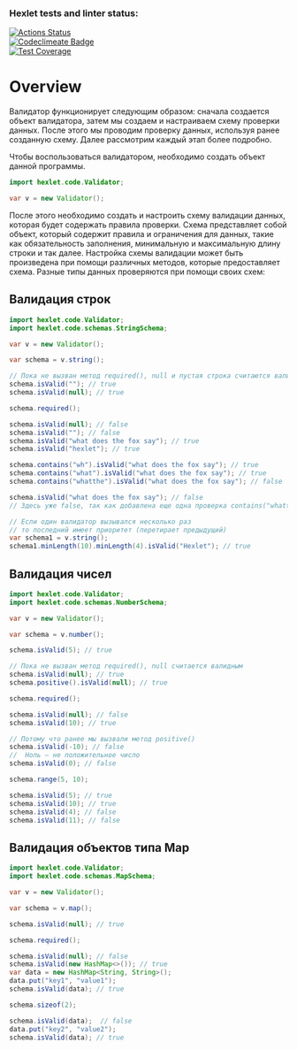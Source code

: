 ### Hexlet tests and linter status:
[![Actions Status](https://github.com/EugeneViktP/java-project-78/actions/workflows/hexlet-check.yml/badge.svg)](https://github.com/EugeneViktP/java-project-78/actions) <br>
[![Codeclimeate Badge](https://api.codeclimate.com/v1/badges/1b020edefd4cbc4bf1cd/maintainability)](https://codeclimate.com/github/EugeneViktP/java-project-78/maintainability)
<br>
[![Test Coverage](https://api.codeclimate.com/v1/badges/1b020edefd4cbc4bf1cd/test_coverage)](https://codeclimate.com/github/EugeneViktP/java-project-78/test_coverage)

# Overview
Валидатор функционирует следующим образом: сначала создается объект валидатора, затем мы создаем и настраиваем схему проверки данных. После этого мы проводим проверку данных, используя ранее созданную схему. Далее рассмотрим каждый этап более подробно.

Чтобы воспользоваться валидатором, необходимо создать объект данной программы.
```java
import hexlet.code.Validator;

var v = new Validator();
```
После этого необходимо создать и настроить схему валидации данных, которая будет содержать правила проверки. Схема представляет собой объект, который содержит правила и ограничения для данных, такие как обязательность заполнения, минимальную и максимальную длину строки и так далее. Настройка схемы валидации может быть произведена при помощи различных методов, которые предоставляет схема. Разные типы данных проверяются при помощи своих схем:


## Валидация строк

```java
import hexlet.code.Validator;
import hexlet.code.schemas.StringSchema;

var v = new Validator();

var schema = v.string();

// Пока не вызван метод required(), null и пустая строка считаются валидным
schema.isValid(""); // true
schema.isValid(null); // true

schema.required();

schema.isValid(null); // false
schema.isValid(""); // false
schema.isValid("what does the fox say"); // true
schema.isValid("hexlet"); // true

schema.contains("wh").isValid("what does the fox say"); // true
schema.contains("what").isValid("what does the fox say"); // true
schema.contains("whatthe").isValid("what does the fox say"); // false

schema.isValid("what does the fox say"); // false
// Здесь уже false, так как добавлена еще одна проверка contains("whatthe")

// Если один валидатор вызывался несколько раз
// то последний имеет приоритет (перетирает предыдущий)
var schema1 = v.string();
schema1.minLength(10).minLength(4).isValid("Hexlet"); // true
```
## Валидация чисел
```java
import hexlet.code.Validator;
import hexlet.code.schemas.NumberSchema;

var v = new Validator();

var schema = v.number();

schema.isValid(5); // true

// Пока не вызван метод required(), null считается валидным
schema.isValid(null); // true
schema.positive().isValid(null); // true

schema.required();

schema.isValid(null); // false
schema.isValid(10); // true

// Потому что ранее мы вызвали метод positive()
schema.isValid(-10); // false
//  Ноль — не положительное число
schema.isValid(0); // false

schema.range(5, 10);

schema.isValid(5); // true
schema.isValid(10); // true
schema.isValid(4); // false
schema.isValid(11); // false
```
## Валидация объектов типа Map
```java
import hexlet.code.Validator;
import hexlet.code.schemas.MapSchema;

var v = new Validator();

var schema = v.map();

schema.isValid(null); // true

schema.required();

schema.isValid(null); // false
schema.isValid(new HashMap<>()); // true
var data = new HashMap<String, String>();
data.put("key1", "value1");
schema.isValid(data); // true

schema.sizeof(2);

schema.isValid(data);  // false
data.put("key2", "value2");
schema.isValid(data); // true
```

